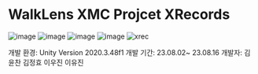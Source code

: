 # WalkLens XMC Projcet XRecords
![image](https://github.com/ujinilee/XRecords/assets/82865552/58923d88-fa8b-43a9-b903-59cfe363fff6)
![image](https://github.com/ujinilee/XRecords/assets/82865552/3196b9f9-c49e-4bf2-a896-de37f055cb8e)
![image](https://github.com/ujinilee/XRecords/assets/82865552/eacc1c29-f5ef-4672-b925-0f2d283f4cfe)
![image](https://github.com/ujinilee/XRecords/assets/82865552/d9f731fe-08ed-4ca0-9f33-9bc3c67d2969)
![xrec](https://github.com/ujinilee/XRecords/assets/82865552/52615e72-a366-4bcf-b6ab-afbab1f4fc03)

개발 환경: Unity Version 2020.3.48f1
개발 기간: 23.08.02~ 23.08.16
개발자: 김윤찬 김정효 이우진 이유진
